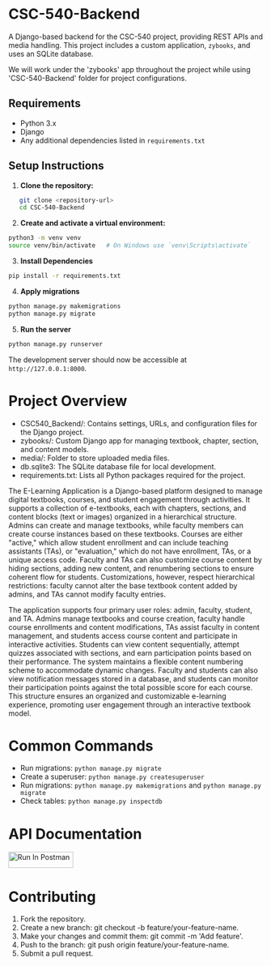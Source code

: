 # CSC-540-Backend

A Django-based backend for the CSC-540 project, providing REST APIs and media handling. This project includes a custom application, `zybooks`, and uses an SQLite database.

We will work under the 'zybooks' app throughout the project while using 'CSC-540-Backend' folder for project configurations.


## Requirements

- Python 3.x
- Django
- Any additional dependencies listed in `requirements.txt`

## Setup Instructions

1. **Clone the repository:**
```bash
   git clone <repository-url>
   cd CSC-540-Backend
```
2. **Create and activate a virtual environment:**
```bash
python3 -m venv venv
source venv/bin/activate   # On Windows use `venv\Scripts\activate`
```

3. **Install Dependencies**
```bash
pip install -r requirements.txt
```

4. **Apply migrations**
```bash
python manage.py makemigrations
python manage.py migrate
```

5. **Run the server**
```bash
python manage.py runserver
```
The development server should now be accessible at `http://127.0.0.1:8000`.

# Project Overview

- CSC540_Backend/: Contains settings, URLs, and configuration files for the Django project.
- zybooks/: Custom Django app for managing textbook, chapter, section, and content models.
- media/: Folder to store uploaded media files.
- db.sqlite3: The SQLite database file for local development.
- requirements.txt: Lists all Python packages required for the project.


The E-Learning Application is a Django-based platform designed to manage digital textbooks, courses, and student engagement through activities. It supports a collection of e-textbooks, each with chapters, sections, and content blocks (text or images) organized in a hierarchical structure. Admins can create and manage textbooks, while faculty members can create course instances based on these textbooks. Courses are either "active," which allow student enrollment and can include teaching assistants (TAs), or "evaluation," which do not have enrollment, TAs, or a unique access code. Faculty and TAs can also customize course content by hiding sections, adding new content, and renumbering sections to ensure coherent flow for students. Customizations, however, respect hierarchical restrictions: faculty cannot alter the base textbook content added by admins, and TAs cannot modify faculty entries.

The application supports four primary user roles: admin, faculty, student, and TA. Admins manage textbooks and course creation, faculty handle course enrollments and content modifications, TAs assist faculty in content management, and students access course content and participate in interactive activities. Students can view content sequentially, attempt quizzes associated with sections, and earn participation points based on their performance. The system maintains a flexible content numbering scheme to accommodate dynamic changes. Faculty and students can also view notification messages stored in a database, and students can monitor their participation points against the total possible score for each course. This structure ensures an organized and customizable e-learning experience, promoting user engagement through an interactive textbook model.


# Common Commands
- Run migrations: `python manage.py migrate`
- Create a superuser: `python manage.py createsuperuser`
- Run migrations: `python manage.py makemigrations` and `python manage.py migrate`
- Check tables: `python manage.py inspectdb`

# API Documentation
[<img src="https://run.pstmn.io/button.svg" alt="Run In Postman" style="width: 128px; height: 32px;">](https://app.getpostman.com/run-collection/17032297-c99120d4-22ab-44ef-bd19-b68e3cd1683f?action=collection%2Ffork&source=rip_markdown&collection-url=entityId%3D17032297-c99120d4-22ab-44ef-bd19-b68e3cd1683f%26entityType%3Dcollection%26workspaceId%3Da77fb22b-002c-4b04-bc9a-122f482bb03a)

# Contributing
1. Fork the repository.
2. Create a new branch: git checkout -b feature/your-feature-name.
3. Make your changes and commit them: git commit -m 'Add feature'.
4. Push to the branch: git push origin feature/your-feature-name.
5. Submit a pull request.
